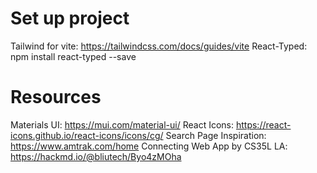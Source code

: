 # Set up project

Tailwind for vite: https://tailwindcss.com/docs/guides/vite
React-Typed: npm install react-typed --save

# Resources

Materials UI: https://mui.com/material-ui/
React Icons: https://react-icons.github.io/react-icons/icons/cg/
Search Page Inspiration: https://www.amtrak.com/home
Connecting Web App by CS35L LA: https://hackmd.io/@bliutech/Byo4zMOha
